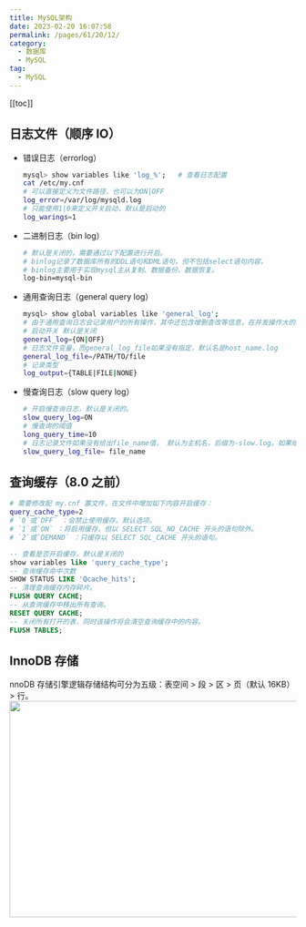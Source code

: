 ```yaml
---
title: MySQL架构
date: 2023-02-20 16:07:58
permalink: /pages/61/20/12/
category: 
  - 数据库
  - MySQL
tag: 
  - MySQL
---
```


<!-- more -->

[[toc]]

## 日志文件（顺序 IO）

- 错误日志（errorlog）
  ```bash {4,6}
  mysql> show variables like 'log_%';   # 查看日志配置
  cat /etc/my.cnf
  # 可以直接定义为文件路径，也可以为ON|OFF
  log_error=/var/log/mysqld.log
  # 只能使用1|0来定义开关启动，默认是启动的
  log_warings=1
  ```
- 二进制日志（bin log）
  ```bash {4}
  # 默认是关闭的，需要通过以下配置进行开启。
  # binlog记录了数据库所有的DDL语句和DML语句，但不包括select语句内容，
  # binlog主要用于实现mysql主从复制、数据备份、数据恢复。
  log-bin=mysql-bin
  ```
- 通用查询日志（general query log）
  ```bash {4,6,8}
  mysql> show global variables like 'general_log';
  # 由于通用查询日志会记录用户的所有操作，其中还包含增删查改等信息，在并发操作大的环境下会性能，建议不要开启查询日志。
  # 启动开关 默认是关闭
  general_log={ON|OFF}
  # 日志文件变量，而general_log_file如果没有指定，默认名是host_name.log
  general_log_file=/PATH/TO/file
  # 记录类型
  log_output={TABLE|FILE|NONE}
  ```
- 慢查询日志（slow query log）
  ```bash {2,4,6}
  # 开启慢查询日志，默认是关闭的。
  slow_query_log=ON
  # 慢查询的阈值
  long_query_time=10
  # 日志记录文件如果没有给出file_name值， 默认为主机名，后缀为-slow.log。如果给出了文件名， 但不是绝对路径名，文件则写入数据目录。
  slow_query_log_file= file_name
  ```

## 查询缓存（8.0 之前）

```bash
# 需要修改配 my.cnf 置文件，在文件中增加如下内容开启缓存：
query_cache_type=2
# `0`或`OFF` ：会禁止使用缓存。默认选项。
# `1`或`ON` ：将启用缓存，但以 SELECT SQL_NO_CACHE 开头的语句除外。
# `2`或`DEMAND` ：只缓存以 SELECT SQL_CACHE 开头的语句。
```

```sql
-- 查看是否开启缓存，默认是关闭的
show variables like 'query_cache_type';
-- 查询缓存命中次数
SHOW STATUS LIKE 'Qcache_hits';
-- 清理查询缓存内存碎片。
FLUSH QUERY CACHE;
-- 从查询缓存中移出所有查询。
RESET QUERY CACHE;
-- 关闭所有打开的表，同时该操作将会清空查询缓存中的内容。
FLUSH TABLES;
```

## InnoDB 存储

nnoDB 存储引擎逻辑存储结构可分为五级：表空间 > 段 > 区 > 页（默认 16KB） > 行。
<img alt="" height="380" src="https://img-blog.csdn.net/20181011162805608?watermark/2/text/aHR0cHM6Ly9ibG9nLmNzZG4ubmV0L3NoZW5jaGFvaGFvMTIzMjE=/font/5a6L5L2T/fontsize/400/fill/I0JBQkFCMA==/dissolve/70" width="570">
